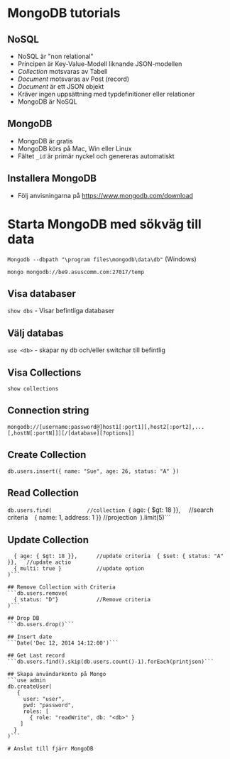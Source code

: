 # MongoDB tutorials

## NoSQL 
* NoSQL är "non relational"
* Principen är Key-Value-Modell liknande JSON-modellen
* _Collection_ motsvaras av Tabell
* _Document_ motsvaras av Post (record)
* _Document_ är ett JSON objekt
* Kräver ingen uppsättning med typdefinitioner eller relationer
* MongoDB är NoSQL

## MongoDB
* MongoDB är gratis
* MongoDB körs på Mac, Win eller Linux
* Fältet ```_id``` är primär nyckel och genereras automatiskt

## Installera MongoDB
* Följ anvisningarna på https://www.mongodb.com/download

# Starta MongoDB med sökväg till data
```Mongodb --dbpath "\program files\mongodb\data\db"``` (Windows)


```mongo mongodb://be9.asuscomm.com:27017/temp```

## Visa databaser
```show dbs``` - Visar befintliga databaser

## Välj databas
```use <db>``` - skapar ny db och/eller switchar till befintlig

## Visa Collections
```show collections```

## Connection string
```mongodb://[username:password@]host1[:port1][,host2[:port2],...[,hostN[:portN]]][/[database][?options]]```

## Create Collection
```db.users.insert({ name: "Sue", age: 26, status: "A" })```

## Read Collection
```db.users.find(           //collection```
  { age: { $gt: 18 }},      //search criteria```
```  { name: 1, address: 1 }}  //projection```
```).limit(5)``` 

## Update Collection
```db.users.update(         //collection
  { age: { $gt: 18 }},      //update criteria  { $set: { status: "A" }},   //update actio
  { multi: true }           //update option
)```

## Remove Collection with Criteria
```db.users.remove(
  { status: "D"}            //Remove criteria
)```

## Drop DB
```db.users.drop()```

## Insert date
```Date('Dec 12, 2014 14:12:00')```

## Get Last record
```db.users.find().skip(db.users.count()-1).forEach(printjson)```

## Skapa användarkonto på Mongo
```use admin
db.createUser(
   {
     user: "user",
     pwd: "password",
     roles: [
       { role: "readWrite", db: "<db>" }
    ]
  }
)```

# Anslut till fjärr MongoDB